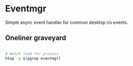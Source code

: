 
# Eventmgr

Simple async event handler for common desktop i/o events.

## Oneliner graveyard

```bash

# Watch load for process
htop -p $(pgrep eventmgr)

```

